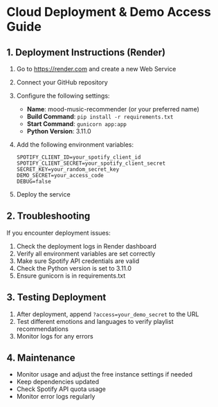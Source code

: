 # Cloud Deployment & Demo Access Guide

## 1. Deployment Instructions (Render)

1. Go to https://render.com and create a new Web Service
2. Connect your GitHub repository
3. Configure the following settings:
   - **Name**: mood-music-recommender (or your preferred name)
   - **Build Command**: `pip install -r requirements.txt`
   - **Start Command**: `gunicorn app:app`
   - **Python Version**: 3.11.0

4. Add the following environment variables:
   ```
   SPOTIFY_CLIENT_ID=your_spotify_client_id
   SPOTIFY_CLIENT_SECRET=your_spotify_client_secret
   SECRET_KEY=your_random_secret_key
   DEMO_SECRET=your_access_code
   DEBUG=false
   ```

5. Deploy the service

## 2. Troubleshooting

If you encounter deployment issues:

1. Check the deployment logs in Render dashboard
2. Verify all environment variables are set correctly
3. Make sure Spotify API credentials are valid
4. Check the Python version is set to 3.11.0
5. Ensure gunicorn is in requirements.txt

## 3. Testing Deployment

1. After deployment, append `?access=your_demo_secret` to the URL
2. Test different emotions and languages to verify playlist recommendations
3. Monitor logs for any errors

## 4. Maintenance

- Monitor usage and adjust the free instance settings if needed
- Keep dependencies updated
- Check Spotify API quota usage
- Monitor error logs regularly
